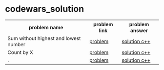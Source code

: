# codewars_solution

<table>
    <th>
        problem name
    </th>
    <th>
        problem link
    </th>
    <th>
        problem answer
    </th>

<tr>
    <td>
        Sum without highest and lowest number
    </td>
    <td>
        <a href="https://www.codewars.com/kata/576b93db1129fcf2200001e6" target="_blank">
            problem
        </a>
    </td>
    <td>
        <a href="https://gist.github.com/AI-Cortex/160096aae9f634c97bbb8dfe97813fd9" target="_blank">
            solution c++
        </a>
    </td>
</tr>
<!-- __________________________________________________________________________________________________ -->
<tr>
    <td>
        Count by X
    </td>
    <td>
        <a href="https://www.codewars.com/kata/5513795bd3fafb56c200049e" target="_blank">
            problem
        </a>
    </td>
    <td>
        <a href="https://gist.github.com/AI-Cortex/01d7d61afe8ffb3492c908046d8c3587" target="_blank">
            solution c++
        </a>
    </td>
</tr>
<!-- __________________________________________________________________________________________________ -->
<tr>
    <td>
        .
    </td>
    <td>
        <a href="." target="_blank">
            problem
        </a>
    </td>
    <td>
        <a href="." target="_blank">
            solution c++
        </a>
    </td>
</tr>

</table>
